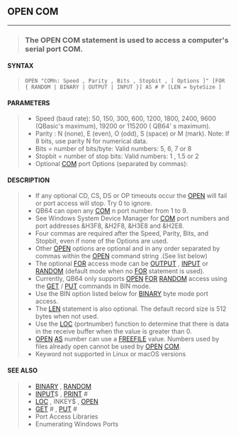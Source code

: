 ## OPEN COM
---
<blockquote>

### The OPEN COM statement is used to access a computer's serial port COM.

</blockquote>

#### SYNTAX

<blockquote>

`OPEN "COMn: Speed , Parity , Bits , Stopbit , [ Options ]" [FOR { RANDOM | BINARY | OUTPUT | INPUT }] AS # P [LEN = byteSize ]`

</blockquote>

#### PARAMETERS

<blockquote>

* Speed (baud rate): 50, 150, 300, 600, 1200, 1800, 2400, 9600 (QBasic's maximum), 19200 or 115200 ( QB64' s maximum).
* Parity : N (none), E (even), O (odd), S (space) or M (mark). Note: If 8 bits, use parity N for numerical data.
* Bits = number of bits/byte: Valid numbers: 5, 6, 7 or 8
* Stopbit = number of stop bits: Valid numbers: 1 , 1.5 or 2
* Optional [COM](./COM.md) port Options (separated by commas):

</blockquote>

#### DESCRIPTION

<blockquote>

* If any optional CD, CS, DS or OP timeouts occur the [OPEN](./OPEN.md) will fail or port access will stop. Try 0 to ignore.
* QB64 can open any [COM](./COM.md) n port number from 1 to 9.
* See Windows System Device Manager for [COM](./COM.md) port numbers and port addresses &H3F8, &H2F8, &H3E8 and &H2E8.
* Four commas are required after the Speed, Parity, Bits, and Stopbit, even if none of the Options are used.
* Other [OPEN](./OPEN.md) options are optional and in any order separated by commas within the [OPEN](./OPEN.md) command string .(See list below)
* The optional [FOR](./FOR.md) access mode can be [OUTPUT](./OUTPUT.md) , [INPUT](./INPUT.md) or [RANDOM](./RANDOM.md) (default mode when no [FOR](./FOR.md) statement is used).
* Currently, QB64 only supports [OPEN](./OPEN.md) [FOR](./FOR.md) [RANDOM](./RANDOM.md) access using the [GET](./GET.md) / [PUT](./PUT.md) commands in BIN mode.
* Use the BIN option listed below for [BINARY](./BINARY.md) byte mode port access.
* The [LEN](./LEN.md) statement is also optional. The default record size is 512 bytes when not used.
* Use the [LOC](./LOC.md) (portnumber) function to determine that there is data in the receive buffer when the value is greater than 0.
* [OPEN](./OPEN.md) [AS](./AS.md) number can use a [FREEFILE](./FREEFILE.md) value. Numbers used by files already open cannot be used by [OPEN](./OPEN.md) [COM](./COM.md).
* Keyword not supported in Linux or macOS versions


</blockquote>

#### SEE ALSO

<blockquote>

* [BINARY](./BINARY.md) , [RANDOM](./RANDOM.md)
* [INPUT](./INPUT.md)$ , [PRINT](./PRINT.md) #
* [LOC](./LOC.md) , INKEY$ , [OPEN](./OPEN.md)
* [GET](./GET.md) # , [PUT](./PUT.md) #
* Port Access Libraries
* Enumerating Windows Ports

</blockquote>
